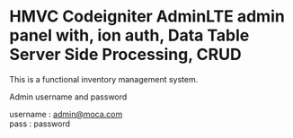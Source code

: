 <h1>HMVC Codeigniter AdminLTE admin panel with, ion auth, Data Table Server Side Processing, CRUD </h1> 
This is a functional inventory management system.

  Admin username and password   

  username : admin@moca.com  
  pass : password


